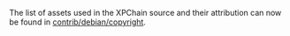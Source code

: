 The list of assets used in the XPChain source and their attribution can now be found in [contrib/debian/copyright](../contrib/debian/copyright).
